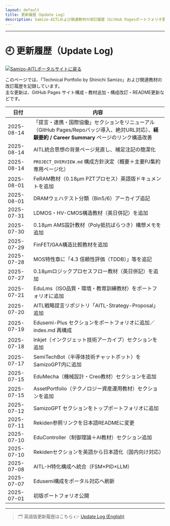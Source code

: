 ```yaml
---
layout: default 
title: 更新履歴（Update Log) 
description: Samizo-AITLおよび関連教材の改訂履歴（GitHub Pagesポートフォリオ更新履歴）
---
```


---

# 🕘 更新履歴（Update Log)
[![Samizo-AITLポータルサイトに戻る](https://img.shields.io/badge/Samizo--AITL%20ポータルサイトに戻る-brightgreen)](https://samizo-aitl.github.io/) 

このページでは、「Technical Portfolio by Shinichi Samizo」および関連教材の改訂履歴を記録しています。  
主な更新は、GitHub Pages サイト構成・教材追加・構成改訂・README更新などです。

| 日付       | 内容 |
|------------|------|
| 2025-08-14 | 「提言・連携・国際協働」セクションをリニューアル（GitHub Pages/Repoバッジ導入、絶対URL対応）、**経験要約 / Career Summary** ページのリンク構造改善 |
| 2025-08-14 | AITL統合思想の背景ページ見直し、補足注記の簡潔化 |
| 2025-08-14 | `PROJECT_OVERVIEW.md` 構成方針決定（概要＋主要PJ集約専用ページ化） |
| 2025-08-01 | FeRAM教材（0.18μm PZTプロセス）英語版ドキュメントを追加 |
| 2025-08-01 | DRAMウェハテスト分類（Bin5/6）アーカイブ追記 |
| 2025-07-31 | LDMOS・HV-CMOS構造教材（英日併記）を追加 |
| 2025-07-30 | 0.18μm AMS設計教材（Poly抵抗ばらつき）構想メモを追加 |
| 2025-07-29 | FinFET/GAA構造比較教材を追加 |
| 2025-07-28 | MOS特性章に「4.3 信頼性評価（TDDB）」等を追記 |
| 2025-07-27 | 0.18μmロジックプロセスフロー教材（英日併記）を追加 |
| 2025-07-21 | EduLms（ISO品質・環境・教育訓練教材）をポートフォリオに追加 |
| 2025-07-20 | AITL戦略提言リポジトリ「AITL-Strategy-Proposal」追加 |
| 2025-07-19 | Edusemi-Plus セクションをポートフォリオに追加／index.md 再構成 |
| 2025-07-18 | Inkjet（インクジェット技術アーカイブ）セクションを追加 |
| 2025-07-17 | SemiTechBot（半導体技術チャットボット）をSamizoGPT内に追加 |
| 2025-07-15 | EduMecha（機械設計・Creo教材）セクションを追加 |
| 2025-07-15 | AssetPortfolio（テクノロジー資産運用教材）セクションを追加 |
| 2025-07-12 | SamizoGPT セクションをトップポートフォリオに追加 |
| 2025-07-11 | Rekiden参照リンクを日本語READMEに変更 |
| 2025-07-10 | EduController（制御理論＋AI教材）セクション追加 |
| 2025-07-10 | Rekidenセクションを英語から日本語化（国内向け対応） |
| 2025-07-08 | AITL-H特化構成へ統合（FSM×PID×LLM） |
| 2025-07-07 | Edusemi構成をポータル対応へ刷新 |
| 2025-07-01 | 初版ポートフォリオ公開 |

---

> 🗂️ 英語版更新履歴はこちら 👉 [Update Log (English)](https://samizo-aitl.github.io/about/update/en/)
